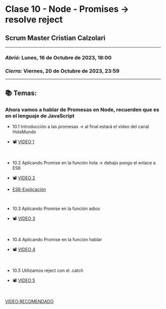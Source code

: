 # Clase 10 - Node - Promises -> resolve reject
## Scrum Master Cristian Calzolari

---

### *Abrió:* Lunes, 16 de Octubre de 2023, 18:00
### *Cierra:* Viernes, 20 de Octubre de 2023, 23:59

---

## 📚 Temas:

### Ahora vamos a hablar de Promesas en Node, recuerden que es en el lenguaje de JavaScript 

- 10.1 Introducción a las promesas -> al final estará el video del canal HolaMundo

- 📽 [VIDEO 1](https://drive.google.com/file/d/1OB5FFUBb8r3MG8-IJquZIiO2c9onfO43/view)

<br>

- 10.2 Aplicando Promise en la función hola -> debajo pongo el enlace a ES6

- 📽 [VIDEO 2](https://drive.google.com/file/d/1hd5LxH3OUZoWlwY8NGd6SNLNdIw-3Nqp/view)
  
- [ES6-Explicación](https://platzi.com/blog/ecmascript-nueva-sintaxis/)

<br>

- 10.3 Aplicando Promise en la función adios

- 📽 [VIDEO 3](https://drive.google.com/file/d/1kb2cq-EFuOkowFWQWDu6K3rmSNPVGZLW/view)

<br>

- 10.4 Aplicando Promise en la función hablar

- 📽 [VIDEO 4](https://drive.google.com/file/d/1UFAXOA2oOLzBnnelNRSXbwE85H-EmszC/view)

<br>

- 10.5 Utilizamos reject con el .catch

- 📽 [VIDEO 5](https://drive.google.com/file/d/16_2docaoNI4rfwXUyguMd-JPJvMTzu5M/view)

<br>

[VIDEO RECOMENDADO](https://youtu.be/5XyzLfPBpZs)
